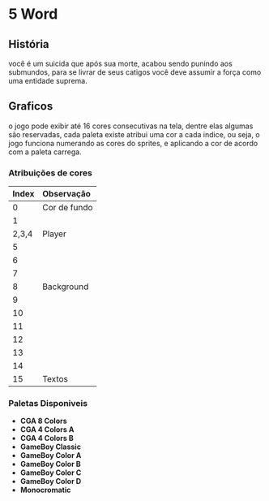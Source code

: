 5 Word
============

## História
você é um suicida que após sua morte, acabou sendo punindo aos submundos, para se livrar de seus catigos você deve assumir a força como uma entidade suprema.

## Graficos

o jogo pode exibir até 16 cores consecutivas na tela, dentre elas algumas são reservadas, cada paleta existe atribui uma cor a cada indice, ou seja, o jogo funciona numerando as cores do sprites, e aplicando a cor de acordo com a paleta carrega.


### Atribuições de cores

| Index | Observação |
| ----- | :-------- |
| 0 | Cor de fundo | 
| 1 | <br> | 
| 2,3,4 | Player |
| 5 | <br> |
| 6 | <br> |
| 7 | <br> |
| 8 | Background |
| 9 | <br> |
| 10 | <br> |
| 11 | <br> |
| 12 | <br> |
| 13 | <br> |
| 14 | <br> |
| 15 | Textos |

### Paletas Disponiveis

* **CGA 8 Colors**
* **CGA 4 Colors A**
* **CGA 4 Colors B**
* **GameBoy Classic**
* **GameBoy Color A**
* **GameBoy Color B**
* **GameBoy Color C**
* **GameBoy Color D**
* **Monocromatic**
